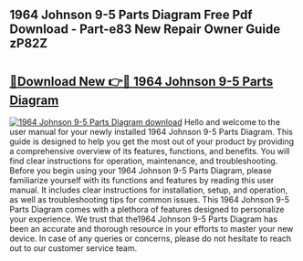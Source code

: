 ## 1964 Johnson 9-5 Parts Diagram Free Pdf Download - Part-e83 New Repair Owner Guide zP82Z

# <h2><a href="http://dftu81.blite.top/?on=1964+Johnson+9-5+Parts+Diagram">🔗Download New 👉🔴 1964 Johnson 9-5 Parts Diagram</a></h2>

[![1964 Johnson 9-5 Parts Diagram download](https://i.imgur.com/lujVjoI.png)](http://dftu81.blite.top/?on=1964+Johnson+9-5+Parts+Diagram)
Hello and welcome to the user manual for your newly installed 1964 Johnson 9-5 Parts Diagram. This guide is designed to help you get the most out of your product by providing a comprehensive overview of its features, functions, and benefits. You will find clear instructions for operation, maintenance, and troubleshooting. Before you begin using your 1964 Johnson 9-5 Parts Diagram, please familiarize yourself with its functions and features by reading this user manual. It includes clear instructions for installation, setup, and operation, as well as troubleshooting tips for common issues. This 1964 Johnson 9-5 Parts Diagram comes with a plethora of features designed to personalize your experience. We trust that the1964 Johnson 9-5 Parts Diagram has been an accurate and thorough resource in your efforts to master your new device. In case of any queries or concerns, please do not hesitate to reach out to our customer service team.
